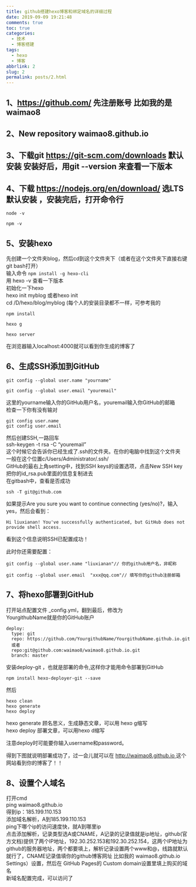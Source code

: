```yaml
---
title: github搭建hexo博客和绑定域名的详细过程
date: 2019-09-09 19:21:48
comments: true
toc: true
categories: 
  - 技术
  - 博客搭建
tags: 
  - hexo
  - 博客
abbrlink: 2
slug: 2
permalink: posts/2.html
---
```





## []()1、https://github.com/ 先注册账号 比如我的是 waimao8


## []()2、New repository waimao8.github.io


## []()3、下载git https://git-scm.com/downloads 默认安装 安装好后，用git --version 来查看一下版本


## []()4、下载 https://nodejs.org/en/download/ 选LTS 默认安装 ，安装完后，打开命令行
<!-- more -->

```
node -v

```

```
npm -v

```

## []()5、安装hexo

 先创建一个文件夹blog，然后cd到这个文件夹下（或者在这个文件夹下直接右键git bash打开）  
 输入命令  `npm install -g hexo-cli`   
 用 hexo -v 查看一下版本  
 初始化一下hexo  
 hexo init myblog 或者hexo init  
 cd /D/hexo/blog/myblog (每个人的安装目录都不一样，可参考我的


```
npm install

```

```
hexo g

```

```
hexo server

```
 在浏览器输入localhost:4000就可以看到你生成的博客了


## []()6、生成SSH添加到GitHub


```
git config --global user.name "yourname"

```

```
git config --global user.email "youremail"

```
 这里的yourname输入你的GitHub用户名，youremail输入你GitHub的邮箱  
 检查一下你有没有输对


```
git config user.name
git config user.email

```
 然后创建SSH,一路回车  
 ssh-keygen -t rsa -C “youremail”  
 这个时候它会告诉你已经生成了.ssh的文件夹。在你的电脑中找到这个文件夹  
 一般在这个位置c/Users/Administrator/.ssh/  
 GitHub的最右上角setting中，找到SSH keys的设置选项，点击New SSH key  
 把你的id_rsa.pub里面的信息复制进去  
 在gitbash中，查看是否成功


```
ssh -T git@github.com

```
 如果提示Are you sure you want to continue connecting (yes/no)?，输入yes，然后会看到：


```
Hi liuxianan! You've successfully authenticated, but GitHub does not provide shell access.

```
 看到这个信息说明SSH已配置成功！

 此时你还需要配置：


```
git config --global user.name "liuxianan"// 你的github用户名，非昵称

```

```
git config --global user.email  "xxx@qq.com"// 填写你的github注册邮箱

```

## []()7、将hexo部署到GitHub

 打开站点配置文件 _config.yml，翻到最后，修改为  
 YourgithubName就是你的GitHub账户


```
deploy:
  type: git
  repo: https://github.com/YourgithubName/YourgithubName.github.io.git
  或者 
  repo:git@github.com:waimao8/waimao8.github.io.git
  branch: master

```
 安装deploy-git ，也就是部署的命令,这样你才能用命令部署到GitHub


```
npm install hexo-deployer-git --save

```
 然后


```
hexo clean
hexo generate
hexo deploy

```
 hexo generate 顾名思义，生成静态文章，可以用 hexo g缩写  
 hexo deploy 部署文章，可以用hexo d缩写

 注意deploy时可能要你输入username和password。

 得到下图就说明部署成功了，过一会儿就可以在 [http://waimao8.github.io ](http://waimao8.github.io)这个网站看到你的博客了！！


## []()8、设置个人域名

 打开cmd  
 ping waimao8.github.io  
 得到ip：185.199.110.153  
 添加域名解析，A到185.199.110.153  
 ping下哪个ip的访问速度快，就A到哪里ip  
 点击添加解析，记录类型选A或CNAME，A记录的记录值就是ip地址，github(官方文档)提供了两个IP地址，192.30.252.153和192.30.252.154，这两个IP地址为github的服务器地址，两个都要填上，解析记录设置两个www和@，线路就默认就行了，CNAME记录值填你的github博客网址 比如我的 waimao8.github.io  
 Settings）设置，然后在 GitHub Pages的 Custom domain设置里填上购买的域名  
 新域名配置完成，可以访问了

   
